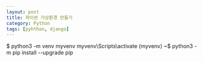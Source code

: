 ```yaml
---
layout: post
title: 파이썬 가상환경 만들기
category: Python
tags: [pyhthon, django]
---
```

$ python3 -m venv myvenv
myvenv\Scripts\activate
(myvenv) ~$ python3 -m pip install --upgrade pip
